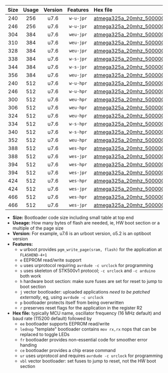 |Size|Usage|Version|Features|Hex file|
|:-:|:-:|:-:|:-:|:--|
|240|256|u7.6|`w-u-jpr`|[atmega325a_20mhz_500000bps_ur_vbl.hex](https://raw.githubusercontent.com/stefanrueger/urboot/main//atmega325a_20mhz_500000bps_ur_vbl.hex)|
|246|256|u7.6|`w-u-jpr`|[atmega325a_20mhz_500000bps_lednop_ur_vbl.hex](https://raw.githubusercontent.com/stefanrueger/urboot/main//atmega325a_20mhz_500000bps_lednop_ur_vbl.hex)|
|304|384|u7.6|`weu-jpr`|[atmega325a_20mhz_500000bps_ee_ur_vbl.hex](https://raw.githubusercontent.com/stefanrueger/urboot/main//atmega325a_20mhz_500000bps_ee_ur_vbl.hex)|
|310|384|u7.6|`weu-jpr`|[atmega325a_20mhz_500000bps_ee_lednop_ur_vbl.hex](https://raw.githubusercontent.com/stefanrueger/urboot/main//atmega325a_20mhz_500000bps_ee_lednop_ur_vbl.hex)|
|328|384|u7.6|`weu-jpr`|[atmega325a_20mhz_500000bps_ee_lednop_fr_ur_vbl.hex](https://raw.githubusercontent.com/stefanrueger/urboot/main//atmega325a_20mhz_500000bps_ee_lednop_fr_ur_vbl.hex)|
|338|384|u7.6|`w-s-jpr`|[atmega325a_20mhz_500000bps_vbl.hex](https://raw.githubusercontent.com/stefanrueger/urboot/main//atmega325a_20mhz_500000bps_vbl.hex)|
|344|384|u7.6|`w-s-jpr`|[atmega325a_20mhz_500000bps_lednop_vbl.hex](https://raw.githubusercontent.com/stefanrueger/urboot/main//atmega325a_20mhz_500000bps_lednop_vbl.hex)|
|356|384|u7.6|`weu-jpr`|[atmega325a_20mhz_500000bps_ee_lednop_fr_ce_ur_vbl.hex](https://raw.githubusercontent.com/stefanrueger/urboot/main//atmega325a_20mhz_500000bps_ee_lednop_fr_ce_ur_vbl.hex)|
|240|512|u7.6|`w-u-hpr`|[atmega325a_20mhz_500000bps_ur.hex](https://raw.githubusercontent.com/stefanrueger/urboot/main//atmega325a_20mhz_500000bps_ur.hex)|
|246|512|u7.6|`w-u-hpr`|[atmega325a_20mhz_500000bps_lednop_ur.hex](https://raw.githubusercontent.com/stefanrueger/urboot/main//atmega325a_20mhz_500000bps_lednop_ur.hex)|
|300|512|u7.6|`weu-hpr`|[atmega325a_20mhz_500000bps_ee_ur.hex](https://raw.githubusercontent.com/stefanrueger/urboot/main//atmega325a_20mhz_500000bps_ee_ur.hex)|
|306|512|u7.6|`weu-hpr`|[atmega325a_20mhz_500000bps_ee_lednop_ur.hex](https://raw.githubusercontent.com/stefanrueger/urboot/main//atmega325a_20mhz_500000bps_ee_lednop_ur.hex)|
|324|512|u7.6|`weu-hpr`|[atmega325a_20mhz_500000bps_ee_lednop_fr_ur.hex](https://raw.githubusercontent.com/stefanrueger/urboot/main//atmega325a_20mhz_500000bps_ee_lednop_fr_ur.hex)|
|334|512|u7.6|`w-s-hpr`|[atmega325a_20mhz_500000bps.hex](https://raw.githubusercontent.com/stefanrueger/urboot/main//atmega325a_20mhz_500000bps.hex)|
|340|512|u7.6|`w-s-hpr`|[atmega325a_20mhz_500000bps_lednop.hex](https://raw.githubusercontent.com/stefanrueger/urboot/main//atmega325a_20mhz_500000bps_lednop.hex)|
|352|512|u7.6|`weu-hpr`|[atmega325a_20mhz_500000bps_ee_lednop_fr_ce_ur.hex](https://raw.githubusercontent.com/stefanrueger/urboot/main//atmega325a_20mhz_500000bps_ee_lednop_fr_ce_ur.hex)|
|388|512|u7.6|`wes-hpr`|[atmega325a_20mhz_500000bps_ee.hex](https://raw.githubusercontent.com/stefanrueger/urboot/main//atmega325a_20mhz_500000bps_ee.hex)|
|388|512|u7.6|`wes-jpr`|[atmega325a_20mhz_500000bps_ee_vbl.hex](https://raw.githubusercontent.com/stefanrueger/urboot/main//atmega325a_20mhz_500000bps_ee_vbl.hex)|
|394|512|u7.6|`wes-hpr`|[atmega325a_20mhz_500000bps_ee_lednop.hex](https://raw.githubusercontent.com/stefanrueger/urboot/main//atmega325a_20mhz_500000bps_ee_lednop.hex)|
|394|512|u7.6|`wes-jpr`|[atmega325a_20mhz_500000bps_ee_lednop_vbl.hex](https://raw.githubusercontent.com/stefanrueger/urboot/main//atmega325a_20mhz_500000bps_ee_lednop_vbl.hex)|
|424|512|u7.6|`wes-hpr`|[atmega325a_20mhz_500000bps_ee_lednop_fr.hex](https://raw.githubusercontent.com/stefanrueger/urboot/main//atmega325a_20mhz_500000bps_ee_lednop_fr.hex)|
|424|512|u7.6|`wes-jpr`|[atmega325a_20mhz_500000bps_ee_lednop_fr_vbl.hex](https://raw.githubusercontent.com/stefanrueger/urboot/main//atmega325a_20mhz_500000bps_ee_lednop_fr_vbl.hex)|
|466|512|u7.6|`wes-hpr`|[atmega325a_20mhz_500000bps_ee_lednop_fr_ce.hex](https://raw.githubusercontent.com/stefanrueger/urboot/main//atmega325a_20mhz_500000bps_ee_lednop_fr_ce.hex)|
|466|512|u7.6|`wes-jpr`|[atmega325a_20mhz_500000bps_ee_lednop_fr_ce_vbl.hex](https://raw.githubusercontent.com/stefanrueger/urboot/main//atmega325a_20mhz_500000bps_ee_lednop_fr_ce_vbl.hex)|

- **Size:** Bootloader code size including small table at top end
- **Useage:** How many bytes of flash are needed, ie, HW boot section or a multiple of the page size
- **Version:** For example, u7.6 is an urboot version, o5.2 is an optiboot version
- **Features:**
  + `w` urboot provides `pgm_write_page(sram, flash)` for the application at `FLASHEND-4+1`
  + `e` EEPROM read/write support
  + `u` uses urprotocol requiring `avrdude -c urclock` for programming
  + `s` uses skeleton of STK500v1 protocol; `-c urclock` and `-c arduino` both work
  + `h` hardware boot section: make sure fuses are set for reset to jump to boot section
  + `j` vector bootloader: uploaded applications *need to be patched externally*, eg, using `avrdude -c urclock`
  + `p` bootloader protects itself from being overwritten
  + `r` preserves reset flags for the application in the register R2
- **Hex file:** typically MCU name, oscillator frequency (16 MHz default) and baud rate (115200 default) followed by
  + `ee` bootloader supports EEPROM read/write
  + `lednop` "template" bootloader contains `mov rx,rx` nops that can be replaced to toggle LEDs
  + `fr` bootloader provides non-essential code for smoother error handing
  + `ce` bootloader provides a chip erase command
  + `ur` uses urprotocol and requires `avrdude -c urclock` for programming
  + `vbl` vector bootloader: set fuses to jump to reset, not the HW boot section

